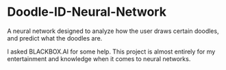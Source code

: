 # Doodle-ID-Neural-Network
A neural network designed to analyze how the user draws certain doodles, and predict what the doodles are.

I asked BLACKBOX.AI for some help. This project is almost entirely for my entertainment and knowledge when it comes to neural networks.
